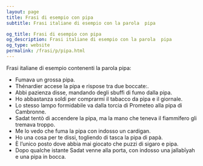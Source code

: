 ```yaml
---
layout: page
title: Frasi di esempio con pipa 
subtitle: Frasi italiane di esempio con la parola  pipa

og_title: Frasi di esempio con pipa 
og_description: Frasi italiane di esempio con la parola  pipa
og_type: website
permalink: /frasi/p/pipa.html
---
```


Frasi italiane di esempio contenenti la parola pipa:


- Fumava un grossa pipa.
- Thénardier accese la pipa e rispose tra due boccate:.
- Abbi pazienza disse, mandando degli sbuffi di fumo dalla pipa.
- Ho abbastanza soldi per comprarmi il tabacco da pipa e il giornale.
- Lo stesso lampo formidabile va dalla torcia di Prometeo alla pipa di Cambronne.
- Sadat tentò di accendere la pipa, ma la mano che teneva il fiammifero gli tremava troppo.
- Me lo vedo che fuma la pipa con indosso un cardigan.
- Ho una cosa per te dissi, togliendo di tasca la pipa di papà.
- È l’unico posto dove abbia mai giocato che puzzi di sigaro e pipa.
- Dopo qualche istante Sadat venne alla porta, con indosso una jallabīyah e una pipa in bocca.
